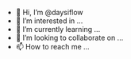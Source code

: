 - 👋 Hi, I’m @daysiflow
- 👀 I’m interested in ...
- 🌱 I’m currently learning ...
- 💞️ I’m looking to collaborate on ...
- 📫 How to reach me ...

<!---
daysiflow/daysiflow is a ✨ special ✨ repository because its `README.md` (this file) appears on your GitHub profile.
You can click the Preview link to take a look at your changes.
--->
